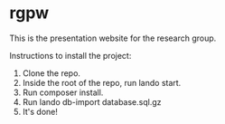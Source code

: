 # rgpw
This is the presentation website for the research group.

Instructions to install the project:
1. Clone the repo.
2. Inside the root of the repo, run lando start.
3. Run composer install.
4. Run lando db-import database.sql.gz
5. It's done!
